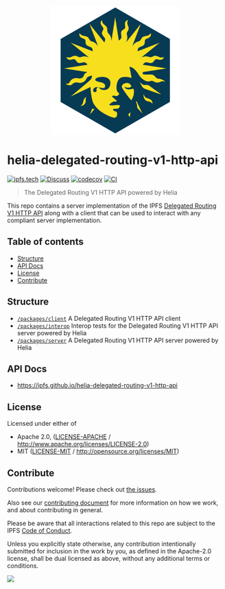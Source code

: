 <p align="center">
  <a href="https://github.com/ipfs/helia" title="Helia">
    <img src="https://raw.githubusercontent.com/ipfs/helia/main/assets/helia.png" alt="Helia logo" width="300" />
  </a>
</p>

# helia-delegated-routing-v1-http-api <!-- omit in toc -->

[![ipfs.tech](https://img.shields.io/badge/project-IPFS-blue.svg?style=flat-square)](https://ipfs.tech)
[![Discuss](https://img.shields.io/discourse/https/discuss.ipfs.tech/posts.svg?style=flat-square)](https://discuss.ipfs.tech)
[![codecov](https://img.shields.io/codecov/c/github/ipfs/helia-delegated-routing-v1-http-api.svg?style=flat-square)](https://codecov.io/gh/ipfs/helia-delegated-routing-v1-http-api)
[![CI](https://img.shields.io/github/actions/workflow/status/ipfs/helia-delegated-routing-v1-http-api/js-test-and-release.yml?branch=main\&style=flat-square)](https://github.com/ipfs/helia-delegated-routing-v1-http-api/actions/workflows/js-test-and-release.yml?query=branch%3Amain)

> The Delegated Routing V1 HTTP API powered by Helia

This repo contains a server implementation of the IPFS [Delegated Routing V1 HTTP API](https://specs.ipfs.tech/routing/http-routing-v1/) along with a client that can be used to interact with any compliant server implementation.

## Table of contents <!-- omit in toc -->

- [Structure](#structure)
- [API Docs](#api-docs)
- [License](#license)
- [Contribute](#contribute)

## Structure

- [`/packages/client`](./packages/client) A Delegated Routing V1 HTTP API client
- [`/packages/interop`](./packages/interop) Interop tests for the Delegated Routing V1 HTTP API server powered by Helia
- [`/packages/server`](./packages/server) A Delegated Routing V1 HTTP API server powered by Helia

## API Docs

- <https://ipfs.github.io/helia-delegated-routing-v1-http-api>

## License

Licensed under either of

- Apache 2.0, ([LICENSE-APACHE](LICENSE-APACHE) / <http://www.apache.org/licenses/LICENSE-2.0>)
- MIT ([LICENSE-MIT](LICENSE-MIT) / <http://opensource.org/licenses/MIT>)

## Contribute

Contributions welcome! Please check out [the issues](https://github.com/ipfs/helia-delegated-routing-v1-http-api/issues).

Also see our [contributing document](https://github.com/ipfs/community/blob/master/CONTRIBUTING_JS.md) for more information on how we work, and about contributing in general.

Please be aware that all interactions related to this repo are subject to the IPFS [Code of Conduct](https://github.com/ipfs/community/blob/master/code-of-conduct.md).

Unless you explicitly state otherwise, any contribution intentionally submitted for inclusion in the work by you, as defined in the Apache-2.0 license, shall be dual licensed as above, without any additional terms or conditions.

[![](https://cdn.rawgit.com/jbenet/contribute-ipfs-gif/master/img/contribute.gif)](https://github.com/ipfs/community/blob/master/CONTRIBUTING.md)
